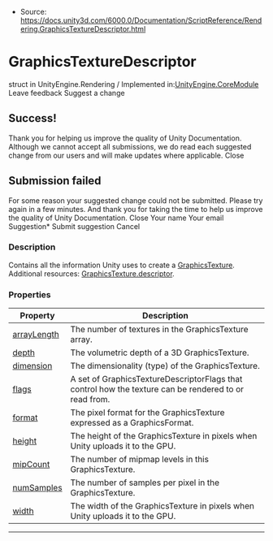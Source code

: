 * Source: https://docs.unity3d.com/6000.0/Documentation/ScriptReference/Rendering.GraphicsTextureDescriptor.html

# GraphicsTextureDescriptor
struct in UnityEngine.Rendering
/
Implemented in:[UnityEngine.CoreModule](https://docs.unity3d.com/6000.0/Documentation/ScriptReference/UnityEngine.CoreModule.html)
Leave feedback
Suggest a change
## Success!
Thank you for helping us improve the quality of Unity Documentation. Although we cannot accept all submissions, we do read each suggested change from our users and will make updates where applicable.
Close
## Submission failed
For some reason your suggested change could not be submitted. Please <a>try again</a> in a few minutes. And thank you for taking the time to help us improve the quality of Unity Documentation.
Close
Your name Your email Suggestion* Submit suggestion
Cancel
### Description
Contains all the information Unity uses to create a [GraphicsTexture](https://docs.unity3d.com/6000.0/Documentation/ScriptReference/Rendering.GraphicsTexture.html).
Additional resources: [GraphicsTexture.descriptor](https://docs.unity3d.com/6000.0/Documentation/ScriptReference/Rendering.GraphicsTexture-descriptor.html).
### Properties
Property | Description  
---|---  
[arrayLength](https://docs.unity3d.com/6000.0/Documentation/ScriptReference/Rendering.GraphicsTextureDescriptor-arrayLength.html) | The number of textures in the GraphicsTexture array.  
[depth](https://docs.unity3d.com/6000.0/Documentation/ScriptReference/Rendering.GraphicsTextureDescriptor-depth.html) | The volumetric depth of a 3D GraphicsTexture.  
[dimension](https://docs.unity3d.com/6000.0/Documentation/ScriptReference/Rendering.GraphicsTextureDescriptor-dimension.html) | The dimensionality (type) of the GraphicsTexture.  
[flags](https://docs.unity3d.com/6000.0/Documentation/ScriptReference/Rendering.GraphicsTextureDescriptor-flags.html) | A set of GraphicsTextureDescriptorFlags that control how the texture can be rendered to or read from.  
[format](https://docs.unity3d.com/6000.0/Documentation/ScriptReference/Rendering.GraphicsTextureDescriptor-format.html) | The pixel format for the GraphicsTexture expressed as a GraphicsFormat.  
[height](https://docs.unity3d.com/6000.0/Documentation/ScriptReference/Rendering.GraphicsTextureDescriptor-height.html) | The height of the GraphicsTexture in pixels when Unity uploads it to the GPU.  
[mipCount](https://docs.unity3d.com/6000.0/Documentation/ScriptReference/Rendering.GraphicsTextureDescriptor-mipCount.html) | The number of mipmap levels in this GraphicsTexture.  
[numSamples](https://docs.unity3d.com/6000.0/Documentation/ScriptReference/Rendering.GraphicsTextureDescriptor-numSamples.html) | The number of samples per pixel in the GraphicsTexture.  
[width](https://docs.unity3d.com/6000.0/Documentation/ScriptReference/Rendering.GraphicsTextureDescriptor-width.html) | The width of the GraphicsTexture in pixels when Unity uploads it to the GPU.  
* * *
